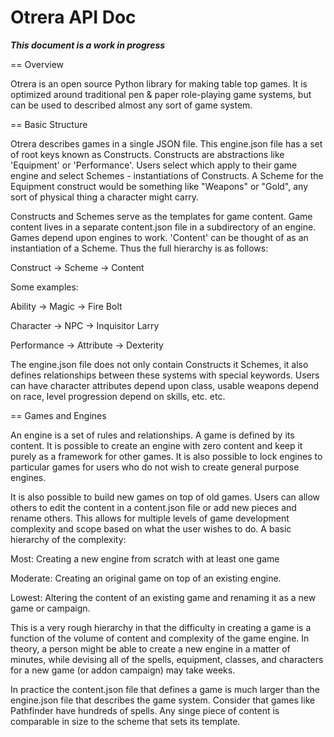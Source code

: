 Otrera API Doc
===============

***This document is a work in progress***

== Overview

Otrera is an open source Python library for making table top games. It is optimized around traditional pen & paper role-playing game systems, but can be used to described almost any sort of game system.

== Basic Structure

Otrera describes games in a single JSON file. This engine.json file has a set of root keys known as Constructs. Constructs are abstractions like 'Equipment' or 'Performance'. Users select which apply to their game engine and select Schemes - instantiations of Constructs. A Scheme for the Equipment construct would be something like "Weapons" or "Gold", any sort of physical thing a character might carry.

Constructs and Schemes serve as the templates for game content. Game content lives in a separate content.json file in a subdirectory of an engine. Games depend upon engines to work. 'Content' can be thought of as an instantiation of a Scheme. Thus the full hierarchy is as follows:

Construct -> Scheme -> Content

Some examples:

Ability -> Magic -> Fire Bolt

Character -> NPC -> Inquisitor Larry

Performance -> Attribute -> Dexterity

The engine.json file does not only contain Constructs it Schemes, it also defines relationships between these systems with special keywords. Users can have character attributes depend upon class, usable weapons depend on race, level progression depend on skills, etc. etc.

== Games and Engines

An engine is a set of rules and relationships. A game is defined by its content. It is possible to create an engine with zero content and keep it purely as a framework for other games. It is also possible to lock engines to particular games for users who do not wish to create general purpose engines.

It is also possible to build new games on top of old games. Users can allow others to edit the content in a content.json file or add new pieces and rename others. This allows for multiple levels of game development complexity and scope based on what the user wishes to do. A basic hierarchy of the complexity:

Most: Creating a new engine from scratch with at least one game

Moderate: Creating an original game on top of an existing engine.

Lowest: Altering the content of an existing game and renaming it as a new game or campaign.

This is a very rough hierarchy in that the difficulty in creating a game is a function of the volume of content and complexity of the game engine. In theory, a person might be able to create a new engine in a matter of minutes, while devising all of the spells, equipment, classes, and characters for a new game (or addon campaign) may take weeks.

In practice the content.json file that defines a game is much larger than the engine.json file that describes the game system. Consider that games like Pathfinder have hundreds of spells. Any singe piece of content is comparable in size to the scheme that sets its template.
